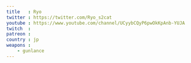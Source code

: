 ```yaml
---
title   : Ryo
twitter : https://twitter.com/Ryo_s2cat
youtube : https://www.youtube.com/channel/UCyybCQyP6pwOkKpAnb-YUJA
twitch  :
patreon :
country : jp
weapons :
    - gunlance
---
```

